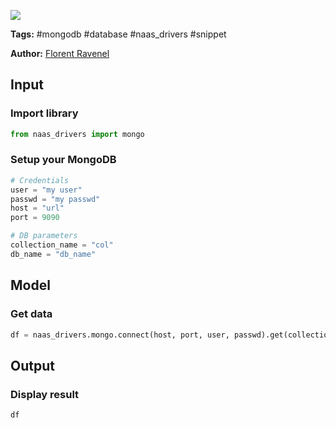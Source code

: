 <a href="https://app.naas.ai/user-redirect/naas/downloader?url=https://raw.githubusercontent.com/jupyter-naas/awesome-notebooks/master/MongoDB/MongoDB_Get_data.ipynb" target="_parent"><img src="https://naasai-public.s3.eu-west-3.amazonaws.com/open_in_naas.svg"/></a>

**Tags:** #mongodb #database #naas_drivers #snippet

**Author:** [Florent Ravenel](https://www.linkedin.com/in/ACoAABCNSioBW3YZHc2lBHVG0E_TXYWitQkmwog/)

## Input

### Import library


```python
from naas_drivers import mongo
```

### Setup your MongoDB


```python
# Credentials
user = "my user"
passwd = "my passwd"
host = "url"
port = 9090

# DB parameters
collection_name = "col"
db_name = "db_name"
```

## Model

### Get data


```python
df = naas_drivers.mongo.connect(host, port, user, passwd).get(collection_name, db_name)
```

## Output

### Display result


```python
df
```
